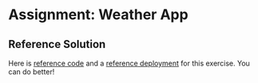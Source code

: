 # Assignment: Weather App

## Reference Solution

Here is <a href="https://github.com/rocketacademy/weather-app-3.2/tree/solution-base" target="_blank">reference code</a> and a <a href="https://rocketacademy.github.io/weather-app-3.2/" target="_blank">reference deployment</a> for this exercise. You can do better!